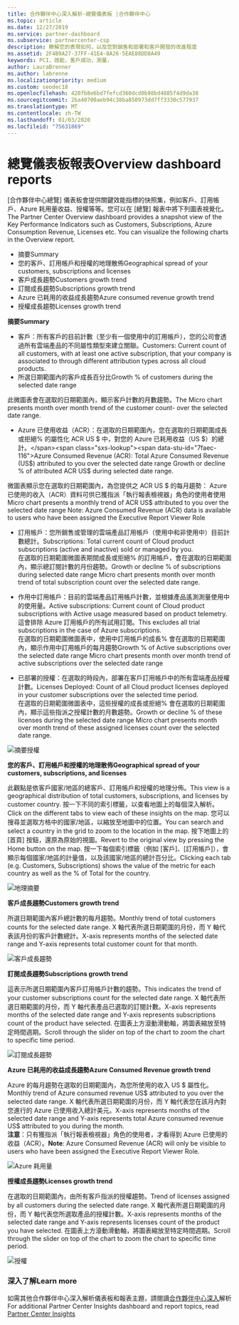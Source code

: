 ```yaml
---
title: 合作夥伴中心深入解析-總覽儀表板 |合作夥伴中心
ms.topic: article
ms.date: 12/27/2019
ms.service: partner-dashboard
ms.subservice: partnercenter-csp
description: 瞭解您的表現如何，以及您對銷售和部署和客戶開發的改進程度
ms.assetid: 2F4B9A27-37FF-41E4-8A26-5EAE88DD8A49
keywords: PCI，效能，客戶成功，測量，
author: LauraBrenner
ms.author: labrenne
ms.localizationpriority: medium
ms.custom: seodec18
ms.openlocfilehash: 420fb8e6bd7fefcd360dcd0b98bd4885f4d9da38
ms.sourcegitcommit: 2ba40700aeb94c38ba850973dd7ff3330c577937
ms.translationtype: MT
ms.contentlocale: zh-TW
ms.lasthandoff: 01/03/2020
ms.locfileid: "75631869"
---
```

# <a name="overview-dashboard-reports"></a><span data-ttu-id="7faec-104">總覽儀表板報表</span><span class="sxs-lookup"><span data-stu-id="7faec-104">Overview dashboard reports</span></span> 
 
<span data-ttu-id="7faec-105">[合作夥伴中心總覽] 儀表板會提供關鍵效能指標的快照集，例如客戶、訂用帳戶、Azure 耗用量收益、授權等等。您可以在 [總覽] 報表中將下列圖表視覺化。</span><span class="sxs-lookup"><span data-stu-id="7faec-105">The Partner Center Overview dashboard provides a snapshot view of the Key Performance Indicators such as Customers, Subscriptions, Azure Consumption Revenue, Licenses etc. You can visualize the following charts in the Overview report.</span></span> 

- <span data-ttu-id="7faec-106">摘要</span><span class="sxs-lookup"><span data-stu-id="7faec-106">Summary</span></span>  
- <span data-ttu-id="7faec-107">您的客戶、訂用帳戶和授權的地理散佈</span><span class="sxs-lookup"><span data-stu-id="7faec-107">Geographical spread of your customers, subscriptions and licenses</span></span>  
- <span data-ttu-id="7faec-108">客戶成長趨勢</span><span class="sxs-lookup"><span data-stu-id="7faec-108">Customers growth trend</span></span> 
- <span data-ttu-id="7faec-109">訂閱成長趨勢</span><span class="sxs-lookup"><span data-stu-id="7faec-109">Subscriptions growth trend</span></span> 
- <span data-ttu-id="7faec-110">Azure 已耗用的收益成長趨勢</span><span class="sxs-lookup"><span data-stu-id="7faec-110">Azure consumed revenue growth trend</span></span> 
- <span data-ttu-id="7faec-111">授權成長趨勢</span><span class="sxs-lookup"><span data-stu-id="7faec-111">Licenses growth trend</span></span> 

<span data-ttu-id="7faec-112">**摘要**</span><span class="sxs-lookup"><span data-stu-id="7faec-112">**Summary**</span></span>

- <span data-ttu-id="7faec-113">客戶：所有客戶的目前計數（至少有一個使用中的訂用帳戶），您的公司會透過所有雲端產品的不同屬性類型來建立關聯。</span><span class="sxs-lookup"><span data-stu-id="7faec-113">Customers: Current count of all customers, with at least one active subscription, that your company is associated to through different attribution types across all cloud products.</span></span> 
- <span data-ttu-id="7faec-114">所選日期範圍內的客戶成長百分比</span><span class="sxs-lookup"><span data-stu-id="7faec-114">Growth % of customers during the selected date range</span></span> 

<span data-ttu-id="7faec-115">此微圖表會在選取的日期範圍內，顯示客戶計數的月數趨勢。</span><span class="sxs-lookup"><span data-stu-id="7faec-115">The Micro chart presents month over month trend of the customer count-  over the selected date range.</span></span> 

 
- <span data-ttu-id="7faec-116">Azure 已使用收益（ACR）：在選取的日期範圍內，您在選取的日期範圍成長或拒絕% 的屬性化 ACR US $ 中，對您的 Azure 已耗用收益（US $）的總計。</span><span class="sxs-lookup"><span data-stu-id="7faec-116">Azure Consumed Revenue (ACR): Total Azure Consumed Revenue (US$) attributed to you over the selected date range Growth or decline % of attributed ACR US$ during selected date range.</span></span>

<span data-ttu-id="7faec-117">微圖表顯示您在選取的日期範圍內，為您提供之 ACR US $ 的每月趨勢： Azure 已使用的收入（ACR）資料可供已獲指派「執行報表檢視器」角色的使用者使用</span><span class="sxs-lookup"><span data-stu-id="7faec-117">Micro chart presents a monthly trend of ACR US$ attributed to you over the selected date range Note: Azure Consumed Revenue (ACR) data is available to users who have been assigned the Executive Report Viewer Role</span></span> 
 
- <span data-ttu-id="7faec-118">訂用帳戶：您所銷售或管理的雲端產品訂用帳戶（使用中和非使用中）目前計數總計。</span><span class="sxs-lookup"><span data-stu-id="7faec-118">Subscriptions: Total current count of Cloud product subscriptions (active and inactive) sold or managed by you.</span></span>  
<span data-ttu-id="7faec-119">在選取的日期範圍微圖表期間成長或拒絕% 的訂用帳戶，會在選取的日期範圍內，顯示總訂閱計數的月份趨勢。</span><span class="sxs-lookup"><span data-stu-id="7faec-119">Growth or decline % of subscriptions during selected date range Micro chart presents month over month trend of total subscription count over the selected date range.</span></span> 
 
- <span data-ttu-id="7faec-120">作用中訂用帳戶：目前的雲端產品訂用帳戶計數，並根據產品遙測測量使用中的使用量。</span><span class="sxs-lookup"><span data-stu-id="7faec-120">Active subscriptions: Current count of Cloud product subscriptions with Active usage measured based on product telemetry.</span></span> <span data-ttu-id="7faec-121">這會排除 Azure 訂用帳戶的所有試用訂閱。</span><span class="sxs-lookup"><span data-stu-id="7faec-121">This excludes all trial subscriptions in the case of Azure subscriptions.</span></span>  
<span data-ttu-id="7faec-122">在選取的日期範圍微圖表中，使用中訂用帳戶的成長% 會在選取的日期範圍內，顯示作用中訂用帳戶的每月趨勢</span><span class="sxs-lookup"><span data-stu-id="7faec-122">Growth % of Active subscriptions over the selected date range Micro chart presents month over month trend of active subscriptions over the selected date range</span></span> 
 
- <span data-ttu-id="7faec-123">已部署的授權：在選取的時段內，部署在客戶訂用帳戶中的所有雲端產品授權計數。</span><span class="sxs-lookup"><span data-stu-id="7faec-123">Licenses Deployed: Count of all Cloud product licenses deployed in your customer subscriptions over the selected time period.</span></span>  
<span data-ttu-id="7faec-124">在選取的日期範圍微圖表中，這些授權的成長或拒絕% 會在選取的日期範圍內，顯示這些指派之授權計數的月數趨勢。</span><span class="sxs-lookup"><span data-stu-id="7faec-124">Growth or decline % of these licenses during the selected date range Micro chart presents month over month trend of these assigned licenses count over the selected date range.</span></span>

![摘要授權](images/pci/summary.png)

<span data-ttu-id="7faec-126">**您的客戶、訂用帳戶和授權的地理散佈**</span><span class="sxs-lookup"><span data-stu-id="7faec-126">**Geographical spread of your customers, subscriptions, and licenses**</span></span> 

<span data-ttu-id="7faec-127">此觀點是依客戶國家/地區的總客戶、訂用帳戶和授權的地理分佈。</span><span class="sxs-lookup"><span data-stu-id="7faec-127">This view is a geographical distribution of total customers, subscriptions, and licenses by customer country.</span></span> <span data-ttu-id="7faec-128">按一下不同的索引標籤，以查看地圖上的每個深入解析。</span><span class="sxs-lookup"><span data-stu-id="7faec-128">Click on the different tabs to view each of these insights on the map.</span></span> <span data-ttu-id="7faec-129">您可以搜尋並選取方格中的國家/地區，以縮放至地圖中的位置。</span><span class="sxs-lookup"><span data-stu-id="7faec-129">You can search and select a country in the grid to zoom to the location in the map.</span></span> <span data-ttu-id="7faec-130">按下地圖上的 [首頁] 按鈕，還原為原始的視圖。</span><span class="sxs-lookup"><span data-stu-id="7faec-130">Revert to the original view by pressing the Home button on the map.</span></span> <span data-ttu-id="7faec-131">按一下每個索引標籤（例如 [客戶]、[訂用帳戶]），會顯示每個國家/地區的計量值，以及該國家/地區的總計百分比。</span><span class="sxs-lookup"><span data-stu-id="7faec-131">Clicking each tab (e.g. Customers, Subscriptions) shows the value of the metric for each country as well as the % of Total for the country.</span></span>  

![地理摘要](images/pci/geosummary.png)

<span data-ttu-id="7faec-133">**客戶成長趨勢**</span><span class="sxs-lookup"><span data-stu-id="7faec-133">**Customers growth trend**</span></span>

<span data-ttu-id="7faec-134">所選日期範圍內客戶總計數的每月趨勢。</span><span class="sxs-lookup"><span data-stu-id="7faec-134">Monthly trend of total customers counts for the selected date range.</span></span> <span data-ttu-id="7faec-135">X 軸代表所選日期範圍的月份，而 Y 軸代表該月份的客戶計數總計。</span><span class="sxs-lookup"><span data-stu-id="7faec-135">X-axis represents months of the selected date range and Y-axis represents total customer count for that month.</span></span> 

![客戶成長趨勢](images/pci/customergrowth.png)

<span data-ttu-id="7faec-137">**訂閱成長趨勢**</span><span class="sxs-lookup"><span data-stu-id="7faec-137">**Subscriptions growth trend**</span></span>

<span data-ttu-id="7faec-138">這表示所選日期範圍內客戶訂用帳戶計數的趨勢。</span><span class="sxs-lookup"><span data-stu-id="7faec-138">This indicates the trend of your customer subscriptions count for the selected date range.</span></span> <span data-ttu-id="7faec-139">X 軸代表所選日期範圍的月份，而 Y 軸代表產品已選取的訂閱計數。</span><span class="sxs-lookup"><span data-stu-id="7faec-139">X-axis represents months of the selected date range and Y-axis represents subscriptions count of the product have selected.</span></span> <span data-ttu-id="7faec-140">在圖表上方滾動滑動軸，將圖表縮放至特定時間週期。</span><span class="sxs-lookup"><span data-stu-id="7faec-140">Scroll through the slider on top of the chart to zoom the chart to specific time period.</span></span> 

![訂閱成長趨勢](images/pci/subscriptiongrowth.png)

<span data-ttu-id="7faec-142">**Azure 已耗用的收益成長趨勢**</span><span class="sxs-lookup"><span data-stu-id="7faec-142">**Azure Consumed Revenue growth trend**</span></span>

<span data-ttu-id="7faec-143">Azure 的每月趨勢在選取的日期範圍內，為您所使用的收入 US $ 屬性化。</span><span class="sxs-lookup"><span data-stu-id="7faec-143">Monthly trend of Azure consumed revenue US$ attributed to you over the selected date range.</span></span> <span data-ttu-id="7faec-144">X 軸代表所選日期範圍的月份，而 Y 軸代表您在該月內對您進行的 Azure 已使用收入總計美元。</span><span class="sxs-lookup"><span data-stu-id="7faec-144">X-axis represents months of the selected date range and Y-axis represents total Azure consumed revenue US$ attributed to you during the month.</span></span>   
<span data-ttu-id="7faec-145">**注意**：只有獲指派「執行報表檢視器」角色的使用者，才看得到 Azure 已使用的收益（ACR）。</span><span class="sxs-lookup"><span data-stu-id="7faec-145">**Note**: Azure Consumed Revenue (ACR) will only be visible to users who have been assigned the Executive Report Viewer Role.</span></span> 

![Azure 耗用量](images/pci/azureconsumed.png)

<span data-ttu-id="7faec-147">**授權成長趨勢**</span><span class="sxs-lookup"><span data-stu-id="7faec-147">**Licenses growth trend**</span></span>
 
<span data-ttu-id="7faec-148">在選取的日期範圍內，由所有客戶指派的授權趨勢。</span><span class="sxs-lookup"><span data-stu-id="7faec-148">Trend of licenses assigned by all customers during the selected date range.</span></span> <span data-ttu-id="7faec-149">X 軸代表所選日期範圍的月份，而 Y 軸代表您所選取產品的授權計數。</span><span class="sxs-lookup"><span data-stu-id="7faec-149">X-axis represents months of the selected date range and Y-axis represents licenses count of the product you have selected.</span></span> <span data-ttu-id="7faec-150">在圖表上方滾動滑動軸，將圖表縮放至特定時間週期。</span><span class="sxs-lookup"><span data-stu-id="7faec-150">Scroll through the slider on top of the chart to zoom the chart to specific time period.</span></span>  

![授權](images/pci/licensesgrowth.png)

### <a name="learn-more"></a><span data-ttu-id="7faec-152">深入了解</span><span class="sxs-lookup"><span data-stu-id="7faec-152">Learn more</span></span>

<span data-ttu-id="7faec-153">如需其他合作夥伴中心深入解析儀表板和報表主題，請閱讀[合作夥伴中心深入](partner-center-insights.md)解析</span><span class="sxs-lookup"><span data-stu-id="7faec-153">For additional Partner Center Insights dashboard and report topics, read [Partner Center Insights](partner-center-insights.md)</span></span>